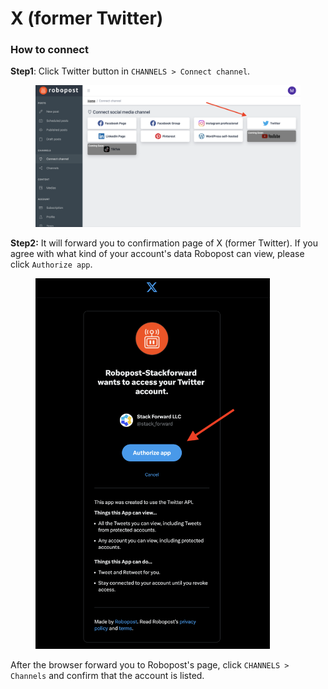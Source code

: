 # X (former Twitter)

### How to connect

**Step1**: Click Twitter button in `CHANNELS > Connect channel`.

<figure><img src="../../.gitbook/assets/channel_connect_twitter.png" alt=""><figcaption></figcaption></figure>

**Step2:** It will forward you to confirmation page of X (former Twitter). If you agree with what kind of your account's data Robopost can view, please click `Authorize app`.

<figure><img src="../../.gitbook/assets/Twitter Authorize app.png" alt="" width="375"><figcaption></figcaption></figure>

After the browser forward you to Robopost's page, click `CHANNELS > Channels` and confirm that the account is listed.
